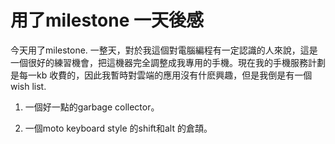 # 用了milestone 一天後感

今天用了milestone.  一整天，對於我這個對電腦編程有一定認識的人來說，這是一個很好的練習機會，把這機器完全調整成我專用的手機。現在我的手機服務計劃是每一kb 收費的，因此我暫時對雲端的應用沒有什麽興趣，但是我倒是有一個wish list. 

1. 一個好一點的garbage collector。

2. 一個moto keyboard style 的shift和alt 的倉頡。